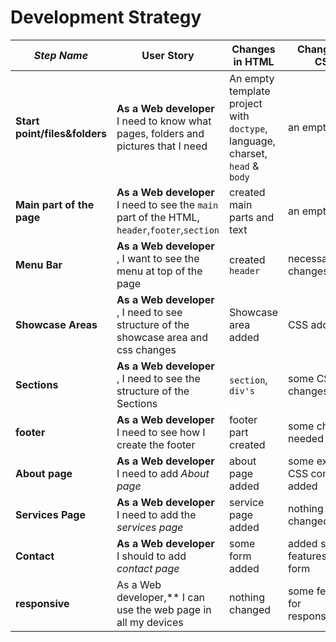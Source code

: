 # Development Strategy


| _Step Name_ | User Story | Changes in HTML | Changes in CSS |
| --- | --- | --- | --- |
|**Start point/files&folders**|**As a Web developer** I need to know what pages, folders and pictures that I need|An empty template project with `doctype`, language, charset, `head` & `body` |an empty file|
|**Main part of the page**|**As a Web developer** I need to see the `main` part of the HTML, `header`,`footer`,`section`|created main parts and text|an empty file|
|**Menu Bar**|**As a Web developer** , I want to see the menu at top of the page |created `header`|necessary changes |
|**Showcase Areas**|**As a Web developer** , I need to see structure of the showcase area and css changes|Showcase area added|CSS added|
|**Sections**|**As a Web developer** , I need to see the structure of the Sections |`section`, `div's`|some CSS changes|
|**footer**|**As a Web developer** I need to see how I create the footer|footer part created|some changes needed|
|**About page**|**As a Web developer** I need to add _About page_ |about page added|some extra CSS comments added|
|**Services Page**|**As a Web developer** I need to add the _services page_|service page added|nothing changed|
|**Contact**|**As a Web developer** I should to add _contact page_|some form added|added some features for the form|
|**responsive**|As a Web developer,** I can use the web page in all my devices  |nothing changed|some features for responsiveness|


